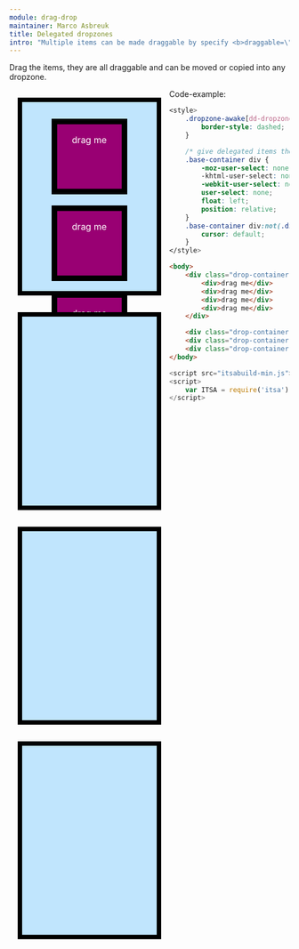 ```yaml
---
module: drag-drop
maintainer: Marco Asbreuk
title: Delegated dropzones
intro: "Multiple items can be made draggable by specify <b>draggable=\"css-selector\"</b> at a container-Element. Make sure that -when delegate- the delegated items have the same CSS as [draggable] has."
---
```


<style type="text/css">
    .drop-container {
        width: 40%;
        height: 300px;
        border: solid 8px #000;
        background-color: #c0e5fd;
        display: inline-block;
        *display: inline;
        *zoom: 1;
        margin: 15px;
        text-align: center;
        font-size: 17px;
        padding: 20px;
        float: left;
    }
    .drop-container div {
        margin: 10px;
        height: 100px;
        width: 100px;
        background-color: #990073;
        border: 10px solid #000;
        display: inline-block;
        *display: inline;
        *zoom: 1;
        color: #FFF;
        text-align: center;
        font-size: 16px;
        line-height: 1.6em;
        padding: 16px 8px 0;
    }
    .base-container div {
        -moz-user-select: none;
        -khtml-user-select: none;
        -webkit-user-select: none;
        user-select: none;
        float: left;
        position: relative;
    }
    .base-container div:not(.dd-dragging) {
        cursor: default;
    }
    .body-content.module p.spaced {
        margin-top: 690px;
    }
    .dropzone-awake[dz-dropzone] {
        border-style: dashed;
    }
</style>

Drag the items, they are all draggable and can be moved or copied into any dropzone.

<div class="drop-container" plugin-dd="true" dd-draggable="div" dd-dropzone=".drop-container" dd-effect-allowed="all" plugin-dz="true">
    <div>drag me</div>
    <div>drag me</div>
    <div>drag me</div>
    <div>drag me</div>
</div>

<div class="drop-container" plugin-dd="true" dd-draggable="div" dd-dropzone=".drop-container" dd-effect-allowed="all" plugin-dz="true"></div>
<div class="drop-container" plugin-dd="true" dd-draggable="div" dd-dropzone=".drop-container" dd-effect-allowed="all" plugin-dz="true"></div>
<div class="drop-container" plugin-dd="true" dd-draggable="div" dd-dropzone=".drop-container" dd-effect-allowed="all" plugin-dz="true"></div>

<p class="spaced">Code-example:</p>

```css
<style>
    .dropzone-awake[dd-dropzone] {
        border-style: dashed;
    }

    /* give delegated items the same CSS as [draggable]: */
    .base-container div {
        -moz-user-select: none;
        -khtml-user-select: none;
        -webkit-user-select: none;
        user-select: none;
        float: left;
        position: relative;
    }
    .base-container div:not(.dz-dragging) {
        cursor: default;
    }
</style>
```
```html
<body>
    <div class="drop-container" plugin-dd="true" dd-draggable="div" dd-dropzone=".drop-container" dd-effect-allowed="all" plugin-dz="true">
        <div>drag me</div>
        <div>drag me</div>
        <div>drag me</div>
        <div>drag me</div>
    </div>

    <div class="drop-container" plugin-dd="true" dd-draggable="div" dd-dropzone=".drop-container" dd-effect-allowed="all" plugin-dz="true"></div>
    <div class="drop-container" plugin-dd="true" dd-draggable="div" dd-dropzone=".drop-container" dd-effect-allowed="all" plugin-dz="true"></div>
    <div class="drop-container" plugin-dd="true" dd-draggable="div" dd-dropzone=".drop-container" dd-effect-allowed="all" plugin-dz="true"></div>
</body>
```

```js
<script src="itsabuild-min.js"></script>
<script>
    var ITSA = require('itsa');
</script>
```

<script src="../../dist/itsabuild.js"></script>
<script>
    var ITSA = require('itsa');
</script>
